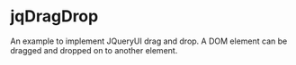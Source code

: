 # jqDragDrop

An example to implement JQueryUI drag and drop. A DOM element can be dragged and dropped on to another element.
